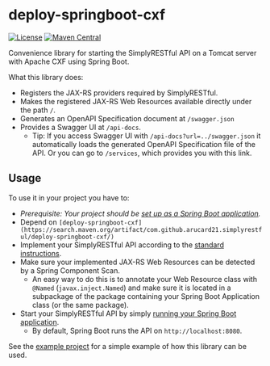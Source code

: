 # deploy-springboot-cxf
[![License](https://img.shields.io/badge/License-Apache%202.0-blue.svg?style=plastic)](https://opensource.org/licenses/Apache-2.0)
[![Maven Central](https://maven-badges.herokuapp.com/maven-central/com.github.arucard21.simplyrestful/deploy-springboot-cxf/badge.svg?style=plastic)](https://maven-badges.herokuapp.com/maven-central/com.github.arucard21.simplyrestful/deploy-springboot-cxf)

Convenience library for starting the SimplyRESTful API on a Tomcat server with Apache CXF using Spring Boot.

What this library does:
* Registers the JAX-RS providers required by SimplyRESTful.
* Makes the registered JAX-RS Web Resources available directly under the path `/`.
* Generates an OpenAPI Specification document at `/swagger.json`
* Provides a Swagger UI at `/api-docs`. 
    * Tip: If you access Swagger UI with `/api-docs?url=../swagger.json` it automatically loads the generated OpenAPI Specification file of the API. Or you can go to `/services`, which provides you with this link.

## Usage
To use it in your project you have to:
* *Prerequisite: Your project should be [set up as a Spring Boot application](https://docs.spring.io/spring-boot/docs/current/reference/html/).* 
* Depend on `[deploy-springboot-cxf](https://search.maven.org/artifact/com.github.arucard21.simplyrestful/deploy-springboot-cxf/)`
* Implement your SimplyRESTful API according to the [standard instructions](/SimplyRESTful#usage).
* Make sure your implemented JAX-RS Web Resources can be detected by a Spring Component Scan.
    * An easy way to do this is to annotate your Web Resource class with `@Named` (`javax.inject.Named`) and make sure it is located in a subpackage of the package containing your Spring Boot Application class (or the same package).
* Start your SimplyRESTful API by simply [running your Spring Boot application](https://docs.spring.io/spring-boot/docs/current/reference/html/#using-boot-running-your-application).
    * By default, Spring Boot runs the API on `http://localhost:8080`.

See the [example project](/examples/springboot-cxf) for a simple example of how this library can be used.
